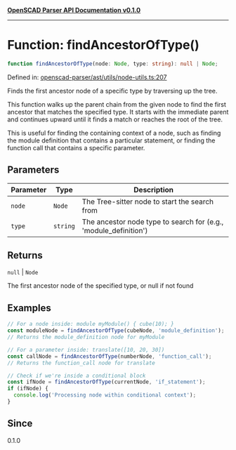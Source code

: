 [**OpenSCAD Parser API Documentation v0.1.0**](../README.md)

***

# Function: findAncestorOfType()

```ts
function findAncestorOfType(node: Node, type: string): null | Node;
```

Defined in: [openscad-parser/ast/utils/node-utils.ts:207](https://github.com/holistic-stack/openscad-tree-sitter/blob/57470856b239e8ae819e2b2fa40ff65d8c04912f/packages/openscad-parser/src/lib/openscad-parser/ast/utils/node-utils.ts#L207)

Finds the first ancestor node of a specific type by traversing up the tree.

This function walks up the parent chain from the given node to find the first
ancestor that matches the specified type. It starts with the immediate parent
and continues upward until it finds a match or reaches the root of the tree.

This is useful for finding the containing context of a node, such as finding
the module definition that contains a particular statement, or finding the
function call that contains a specific parameter.

## Parameters

| Parameter | Type | Description |
| ------ | ------ | ------ |
| `node` | `Node` | The Tree-sitter node to start the search from |
| `type` | `string` | The ancestor node type to search for (e.g., 'module_definition') |

## Returns

`null` \| `Node`

The first ancestor node of the specified type, or null if not found

## Examples

```typescript
// For a node inside: module myModule() { cube(10); }
const moduleNode = findAncestorOfType(cubeNode, 'module_definition');
// Returns the module_definition node for myModule
```

```typescript
// For a parameter inside: translate([10, 20, 30])
const callNode = findAncestorOfType(numberNode, 'function_call');
// Returns the function_call node for translate
```

```typescript
// Check if we're inside a conditional block
const ifNode = findAncestorOfType(currentNode, 'if_statement');
if (ifNode) {
  console.log('Processing node within conditional context');
}
```

## Since

0.1.0
